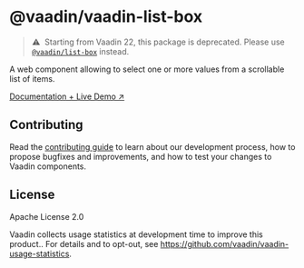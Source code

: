 # @vaadin/vaadin-list-box

> ⚠️&nbsp; Starting from Vaadin 22, this package is deprecated.
> Please use [`@vaadin/list-box`](https://www.npmjs.com/package/@vaadin/list-box) instead.

A web component allowing to select one or more values from a scrollable list of items.

[Documentation + Live Demo ↗](https://vaadin.com/docs/latest/ds/components/list-box)

## Contributing

Read the [contributing guide](https://vaadin.com/docs/latest/guide/contributing/overview) to learn about our development process, how to propose bugfixes and improvements, and how to test your changes to Vaadin components.

## License

Apache License 2.0

Vaadin collects usage statistics at development time to improve this product..
For details and to opt-out, see https://github.com/vaadin/vaadin-usage-statistics.
